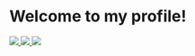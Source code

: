 # Welcome to my profile!

<footer>
<a href="mailto:schmidtrobin02@gmail.com">
<img src="https://img.shields.io/badge/gmail-EA4335?style=for-the-badge&logo=gmail&logoColor=white" />
</a>
<a href="https://discordapp.com/users/185715869865869313">
<img src="https://img.shields.io/badge/discord-454FBF?style=for-the-badge&logo=discord&logoColor=white" />
</a>
<a href="https://www.linkedin.com/in/robin-schmidt-177440273/" target="_blank">
<img src="https://img.shields.io/badge/linkedin-0072b1?style=for-the-badge&logo=linkedin&logoColor=white" />
</a>
</footer>
